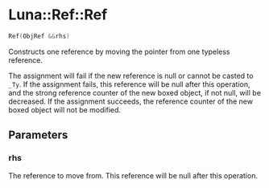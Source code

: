 # Luna::Ref::Ref

```c++
Ref(ObjRef &&rhs)
```

Constructs one reference by moving the pointer from one typeless reference. 

The assignment will fail if the new reference is null or cannot be casted to `_Ty`. If the assignment fails, this reference will be null after this operation, and the strong reference counter of the new boxed object, if not null, will be decreased. If the assignment succeeds, the reference counter of the new boxed object will not be modified. 

## Parameters
### rhs
The reference to move from. This reference will be null after this operation. 

